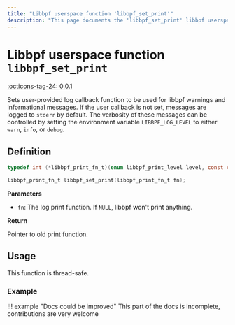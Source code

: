 ```yaml
---
title: "Libbpf userspace function 'libbpf_set_print'"
description: "This page documents the 'libbpf_set_print' libbpf userspace function, including its definition, usage, and examples."
---
```

# Libbpf userspace function `libbpf_set_print`

<!-- [LIBBPF_TAG] -->
[:octicons-tag-24: 0.0.1](https://github.com/libbpf/libbpf/releases/tag/v0.0.1)
<!-- [/LIBBPF_TAG] -->

Sets user-provided log callback function to be used for libbpf warnings and informational messages. If the user callback is not set, messages are logged to `stderr` by default. The verbosity of these messages can be controlled by setting the environment variable `LIBBPF_LOG_LEVEL` to either `warn`, `info`, or `debug`.

## Definition

```c
typedef int (*libbpf_print_fn_t)(enum libbpf_print_level level, const char *, va_list ap);

libbpf_print_fn_t libbpf_set_print(libbpf_print_fn_t fn);
```

**Parameters**

- `fn`: The log print function. If `NULL`, libbpf won't print anything.

**Return**

Pointer to old print function.

## Usage

This function is thread-safe.

### Example

!!! example "Docs could be improved"
    This part of the docs is incomplete, contributions are very welcome

